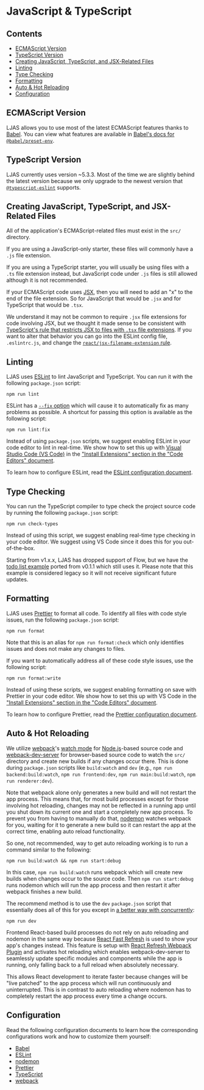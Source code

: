 # JavaScript & TypeScript

## Contents

- [ECMAScript Version](#ecmascript-version)
- [TypeScript Version](#typescript-version)
- [Creating JavaScript, TypeScript, and JSX-Related Files](#creating-javascript-typescript-and-jsx-related-files)
- [Linting](#linting)
- [Type Checking](#type-checking)
- [Formatting](#formatting)
- [Auto & Hot Reloading](#auto--hot-reloading)
- [Configuration](#configuration)

## ECMAScript Version

LJAS allows you to use most of the latest ECMAScript features thanks to [Babel](https://babeljs.io/docs). You can view what features are available in [Babel's docs for `@babel/preset-env`](https://babeljs.io/docs/babel-preset-env).

## TypeScript Version

LJAS currently uses version ~5.3.3. Most of the time we are slightly behind the latest version because we only upgrade to the newest version that [`@typescript-eslint`](https://typescript-eslint.io) supports.

## Creating JavaScript, TypeScript, and JSX-Related Files

All of the application's ECMAScript-related files must exist in the `src/` directory.

If you are using a JavaScript-only starter, these files will commonly have a `.js` file extension.

If you are using a TypeScript starter, you will usually be using files with a `.ts` file extension instead, but JavaScript code under `.js` files is still allowed although it is not recommended.

If your ECMAScript code uses [JSX](https://react.dev/learn/writing-markup-with-jsx), then you will need to add an "x" to the end of the file extension. So for JavaScript that would be `.jsx` and for TypeScript that would be `.tsx`.

We understand it may not be common to require `.jsx` file extensions for code involving JSX, but we thought it made sense to be consistent with [TypeScript's rule that restricts JSX to files with `.tsx` file extensions](https://typescriptlang.org/docs/handbook/jsx.html). If you want to alter that behavior you can go into the ESLint config file, `.eslintrc.js`, and change the [`react/jsx-filename-extension` rule](https://github.com/jsx-eslint/eslint-plugin-react/blob/master/docs/rules/jsx-filename-extension.md).

## Linting

LJAS uses [ESLint](https://eslint.org) to lint JavaScript and TypeScript. You can run it with the following `package.json` script:

```console
npm run lint
```

ESLint has a [`--fix` option](https://eslint.org/docs/latest/use/command-line-interface#--fix) which will cause it to automatically fix as many problems as possible. A shortcut for passing this option is available as the following script:

```console
npm run lint:fix
```

Instead of using `package.json` scripts, we suggest enabling ESLint in your code editor to lint in real-time. We show how to set this up with [Visual Studio Code (VS Code)](https://code.visualstudio.com) in the ["Install Extensions" section in the "Code Editors" document](../setup/code-editors.md#install-extensions).

To learn how to configure ESLint, read the [ESLint configuration document](../configuration/eslint.md).

## Type Checking

You can run the TypeScript compiler to type check the project source code by running the following `package.json` script:

```console
npm run check-types
```

Instead of using this script, we suggest enabling real-time type checking in your code editor. We suggest using VS Code since it does this for you out-of-the-box.

Starting from v1.x.x, LJAS has dropped support of Flow, but we have the [todo list example](../../examples/todo-list) ported from v0.1.1 which still uses it. Please note that this example is considered legacy so it will not receive significant future updates.

## Formatting

LJAS uses [Prettier](https://prettier.io) to format all code. To identify all files with code style issues, run the following `package.json` script:

```console
npm run format
```

Note that this is an alias for `npm run format:check` which only identifies issues and does not make any changes to files.

If you want to automatically address all of these code style issues, use the following script:

```console
npm run format:write
```

Instead of using these scripts, we suggest enabling formatting on save with Prettier in your code editor. We show how to set this up with VS Code in the ["Install Extensions" section in the "Code Editors" document](../setup/code-editors.md#install-extensions).

To learn how to configure Prettier, read the [Prettier configuration document](../configuration/prettier.md).

## Auto & Hot Reloading

We utilize [webpack](https://webpack.js.org)'s [watch mode](https://webpack.js.org/configuration/watch) for [Node.js](https://nodejs.org)-based source code and [webpack-dev-server](https://webpack.js.org/configuration/dev-server) for browser-based source code to watch the `src/` directory and create new builds if any changes occur there. This is done during `package.json` scripts like `build:watch` and `dev` (e.g., `npm run backend:build:watch`, `npm run frontend:dev`, `npm run main:build:watch`, `npm run renderer:dev`).

Note that webpack alone only generates a new build and will not restart the app process. This means that, for most build processes except for those involving hot reloading, changes may not be reflected in a running app until you shut down its current one and start a completely new app process. To prevent you from having to manually do that, [nodemon](https://nodemon.io) watches webpack for you, waiting for it to generate a new build so it can restart the app at the correct time, enabling auto reload functionality.

So one, not recommended, way to get auto reloading working is to run a command similar to the following:

```
npm run build:watch && npm run start:debug
```

In this case, `npm run build:watch` runs webpack which will create new builds when changes occur to the source code. Then `npm run start:debug` runs nodemon which will run the app process and then restart it after webpack finishes a new build.

The recommend method is to use the `dev` `package.json` script that essentially does all of this for you except in [a better way with concurrently](https://github.com/open-cli-tools/concurrently):

```
npm run dev
```

Frontend React-based build processes do not rely on auto reloading and nodemon in the same way because [React Fast Refresh](https://reactnative.dev/docs/fast-refresh) is used to show your app's changes instead. This feature is setup with [React Refresh Webpack Plugin](https://github.com/pmmmwh/react-refresh-webpack-plugin) and activates hot reloading which enables webpack-dev-server to seamlessly update specific modules and components while the app is running, only falling back to a full reload when absolutely necessary.

This allows React development to iterate faster because changes will be "live patched" to the app process which will run continuously and uninterrupted. This is in contrast to auto reloading where nodemon has to completely restart the app process every time a change occurs.

## Configuration

Read the following configuration documents to learn how the corresponding configurations work and how to customize them yourself:

- [Babel](../configuration/babel.md)
- [ESLint](../configuration/eslint.md)
- [nodemon](../configuration/nodemon.md)
- [Prettier](../configuration/prettier.md)
- [TypeScript](../configuration/typescript.md)
- [webpack](../configuration/webpack.md)
